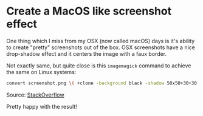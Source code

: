 # Create a MacOS like screenshot effect

One thing which I miss from my OSX (now called macOS) days is it's ability to create "pretty" screenshots out of the box. OSX screenshots have a nice drop-shadow effect and it centers the image with a faux border.

Not exactly same, but quite close is this `imagemagick` command to achieve the same on Linux systems:

```bash
convert screenshot.png \( +clone -background black -shadow 50x50+30+30 \) +swap -background white -layers merge +repage result.png
```

Source: [StackOverflow](https://stackoverflow.com/a/60681983)

Pretty happy with the result!
